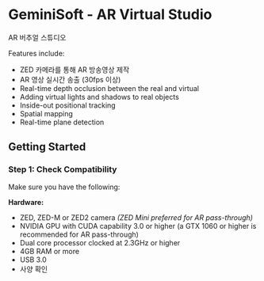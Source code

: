 # GeminiSoft - AR Virtual Studio 

AR 버추얼 스튜디오

Features include: 
 - ZED 카메라를 통해 AR 방송영상 제작 
 - AR 영상 실시간 송출 (30fps 이상)
 - Real-time depth occlusion between the real and virtual
 - Adding virtual lights and shadows to real objects
 - Inside-out positional tracking
 - Spatial mapping
 - Real-time plane detection

## Getting Started

### Step 1: Check Compatibility

Make sure you have the following: 

**Hardware:** 
 - ZED, ZED-M or ZED2 camera *(ZED Mini preferred for AR pass-through)*
 - NVIDIA GPU with CUDA capability 3.0 or higher (a GTX 1060 or higher is recommended for AR pass-through)
 - Dual core processor clocked at 2.3GHz or higher
 - 4GB RAM or more
 - USB 3.0
 - 사양 확인
